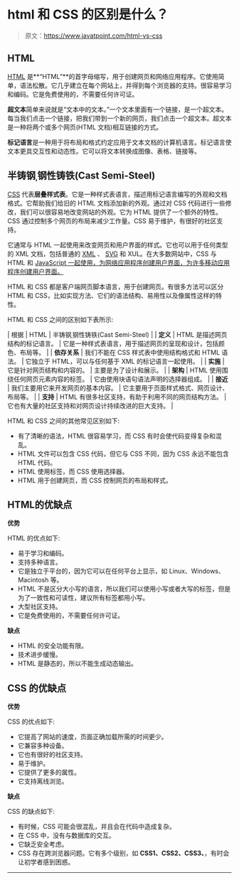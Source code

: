 # html 和 CSS 的区别是什么？

> 原文：<https://www.javatpoint.com/html-vs-css>

## HTML

[HTML](https://www.javatpoint.com/html-tutorial) 是**“HTML”**的首字母缩写，用于创建网页和网络应用程序。它使用简单，语法松散。它几乎建立在每个网站上，并得到每个浏览器的支持。很容易学习和编码。它是免费使用的，不需要任何许可证。

**超文本**简单来说就是“文本中的文本。”一个文本里面有一个链接，是一个超文本。每当我们点击一个链接，把我们带到一个新的网页，我们点击一个超文本。超文本是一种将两个或多个网页(HTML 文档)相互链接的方式。

**标记语言**是一种用于将布局和格式约定应用于文本文档的计算机语言。标记语言使文本更具交互性和动态性。它可以将文本转换成图像、表格、链接等。

## 半铸钢ˌ钢性铸铁(Cast Semi-Steel)

[CSS](https://www.javatpoint.com/css-tutorial) 代表**层叠样式表**。它是一种样式表语言，描述用标记语言编写的外观和文档格式。它帮助我们给旧的 HTML 文档添加新的外观。通过对 CSS 代码进行一些修改，我们可以很容易地改变网站的外观。它为 HTML 提供了一个额外的特性。CSS 通过控制多个网页的布局来减少工作量。CSS 易于维护，有很好的社区支持。

它通常与 HTML 一起使用来改变网页和用户界面的样式。它也可以用于任何类型的 XML 文档，包括普通的 [XML](https://www.javatpoint.com/xml-tutorial) 、 [SVG](https://www.javatpoint.com/svg-tutorial) 和 XUL。在大多数网站中，CSS 与 HTML 和 [JavaScript 一起使用，为网络应用程序创建用户界面，为许多移动应用程序创建用户界面。](https://www.javatpoint.com/javascript-tutorial)

HTML 和 CSS 都是客户端网页脚本语言，用于创建网页。有很多方法可以区分 HTML 和 CSS，比如实现方法、它们的语法结构、易用性以及像属性这样的特性。

HTML 和 CSS 之间的区别如下表所示:

| 根据 | HTML | 半铸钢ˌ钢性铸铁(Cast Semi-Steel) |
| **定义** | HTML 是描述网页结构的标记语言。 | 它是一种样式表语言，用于描述网页的呈现和设计，包括颜色、布局等。 |
| **依存关系** | 我们不能在 CSS 样式表中使用结构格式和 HTML 语法。 | 它独立于 HTML，可以与任何基于 XML 的标记语言一起使用。 |
| **实施** | 它是针对网页结构和内容的。 | 主要是为了设计和展示。 |
| **架构** | HTML 使用围绕任何网页元素内容的标签。 | 它由使用块语句语法声明的选择器组成。 |
| **接近** | 我们主要用它来开发网页的基本内容。 | 它主要用于页面样式格式、网页设计、布局等。 |
| **支持** | HTML 有很多社区支持，有助于利用不同的网页结构方法。 | 它也有大量的社区支持和对网页设计持续改进的巨大支持。 |

HTML 和 CSS 之间的其他常见区别如下:

*   有了清晰的语法，HTML 很容易学习，而 CSS 有时会使代码变得复杂和混乱。
*   HTML 文件可以包含 CSS 代码，但它与 CSS 不同，因为 CSS 永远不能包含 HTML 代码。
*   HTML 使用标签，而 CSS 使用选择器。
*   HTML 用于创建网页，而 CSS 控制网页的布局和样式。

## HTML的优缺点

**优势**

HTML 的优点如下:

*   易于学习和编码。
*   支持多种语言。
*   它是独立于平台的，因为它可以在任何平台上显示，如 Linux、Windows、Macintosh 等。
*   HTML 不是区分大小写的语言，所以我们可以使用小写或者大写的标签，但是为了一致性和可读性，建议所有标签都用小写。
*   大型社区支持。
*   它是免费使用的，不需要任何许可证。

**缺点**

*   HTML 的安全功能有限。
*   技术进步缓慢。
*   HTML 是静态的，所以不能生成动态输出。

## CSS 的优缺点

**优势**

CSS 的优点如下:

*   它提高了网站的速度，页面正确加载所需的时间更少。
*   它兼容多种设备。
*   它也有很好的社区支持。
*   易于维护。
*   它提供了更多的属性。
*   它支持离线浏览。

**缺点**

CSS 的缺点如下:

*   有时候，CSS 可能会很混乱，并且会在代码中造成复杂。
*   在 CSS 中，没有与数据库的交互。
*   它缺乏安全考虑。
*   CSS 存在跨浏览器问题。它有多个级别，如 **CSS1、CSS2、CSS3、**，有时会让初学者感到困惑。

* * *